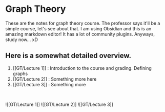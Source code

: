 # Graph Theory
These are the notes for graph theory course. The professor says it'll be a simple course, let's see about that. I am using Obsidian and this is an amazing markdown editor! It has a lot of community plugins. Anyways, study now... xD

## Here is a somewhat detailed overview.
1. [[GT/Lecture 1]] : Introduction to the course and grading. Defining graphs
2. [[GT/Lecture 2]] : Something more here
3. [[GT/Lecture 3]] : Something more

<br>

![[GT/Lecture 1]]
![[GT/Lecture 2]]
![[GT/Lecture 3]]
